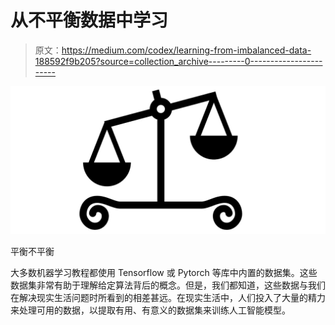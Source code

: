 # 从不平衡数据中学习

> 原文：<https://medium.com/codex/learning-from-imbalanced-data-188592f9b205?source=collection_archive---------0----------------------->

![](img/e28b59f2620aa5b7b9ad7a0970f5e218.png)

平衡不平衡

大多数机器学习教程都使用 Tensorflow 或 Pytorch 等库中内置的数据集。这些数据集非常有助于理解给定算法背后的概念。但是，我们都知道，这些数据与我们在解决现实生活问题时所看到的相差甚远。在现实生活中，人们投入了大量的精力来处理可用的数据，以提取有用、有意义的数据集来训练人工智能模型。